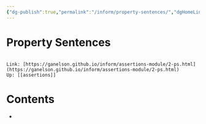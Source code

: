 ```yaml
---
{"dg-publish":true,"permalink":"/inform/property-sentences/","dgHomeLink":true,"dgPassFrontmatter":false}
---
```


# Property Sentences
```ad-info

Link: [https://ganelson.github.io/inform/assertions-module/2-ps.html](https://ganelson.github.io/inform/assertions-module/2-ps.html)
Up: [[assertions]]
```

# Contents
- 